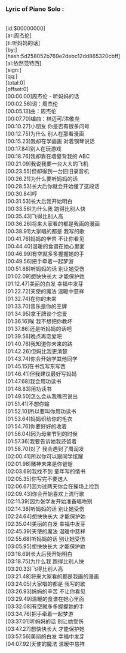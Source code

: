 <h3>Lyric of Piano Solo :</h3><p>﻿<br>[id:$00000000]
<br>[ar:周杰伦]
<br>[ti:听妈妈的话]
<br>[by:]
<br>[hash:5d258052b769e2debc12dd865320cbff]
<br>[al:依然范特西]
<br>[sign:]
<br>[qq:]
<br>[total:0]
<br>[offset:0]
<br>[00:00.00]周杰伦 - 听妈妈的话
<br>[00:02.56]词：周杰伦
<br>[00:05.13]曲：周杰伦
<br>[00:07.70]编曲：林迈可/洪敬尧
<br>[00:10.27]小朋友 你是否有很多问号
<br>[00:12.75]为什么 别人在那看漫画
<br>[00:15.23]我却在学画画 对着钢琴说话
<br>[00:17.84]别人在玩游戏
<br>[00:18.76]我却靠在墙壁背我的 ABC
<br>[00:21.09]我说我要一台大大的飞机
<br>[00:23.55]但却得到一台旧旧录音机
<br>[00:26.21]为什么要听妈妈的话
<br>[00:28.53]长大后你就会开始懂了这段话
<br>[00:30.84]哼
<br>[00:31.53]长大后我开始明白
<br>[00:33.56]为什么我 跑得比别人快
<br>[00:35.43]飞得比别人高
<br>[00:36.26]将来大家看的都是我画的漫画
<br>[00:38.91]大家唱的都是 我写的歌
<br>[00:41.76]妈妈的辛苦 不让你看见
<br>[00:44.40]温暖的食谱在她心里面
<br>[00:46.99]有空就多多握握她的手
<br>[00:49.56]把手牵着一起梦游
<br>[00:51.88]听妈妈的话 别让她受伤
<br>[01:02.09]想快快长大 才能保护她
<br>[01:12.47]美丽的白发 幸福中发芽
<br>[01:22.72]天使的魔法 温暖中慈祥
<br>[01:32.74]在你的未来
<br>[01:33.70]音乐是你的王牌
<br>[01:34.95]拿王牌谈个恋爱
<br>[01:36.16]唉 我不想把你教坏
<br>[01:37.86]还是听妈妈的话吧
<br>[01:39.56]晚点再恋爱吧
<br>[01:40.76]我知道你未来的路
<br>[01:42.26]但妈比我更清楚
<br>[01:43.74]你会开始学其他同学
<br>[01:45.15]在书包写东写西
<br>[01:46.41]但我建议最好写妈妈
<br>[01:47.68]我会用功读书
<br>[01:48.83]用功读书
<br>[01:49.50]怎么会从我嘴巴说出
<br>[01:51.41]不想你输
<br>[01:52.10]所以要叫你用功读书
<br>[01:53.64]妈妈织给你的毛衣
<br>[01:54.76]你要好好的收着
<br>[01:56.04]因为母亲节到的时候
<br>[01:57.36]我要告诉她我还留着
<br>[01:58.70]对了 我会遇到了周润发
<br>[02:00.41]所以你可以跟同学炫耀
<br>[02:01.98]赌神未来是你爸爸
<br>[02:03.69]我找不到 童年写的情书
<br>[02:05.35]你写完不要送人
<br>[02:06.67]因为过两天你会在操场上捡到
<br>[02:09.43]你会开始喜欢上流行歌
<br>[02:11.39]因为张学友开始准备唱吻别
<br>[02:14.38]听妈妈的话 别让她受伤
<br>[02:24.64]想快快长大 才能保护她
<br>[02:35.04]美丽的白发 幸福中发芽
<br>[02:45.39]天使的魔法 温暖中慈祥
<br>[02:55.68]听妈妈的话 别让她受伤
<br>[03:05.95]想快快长大 才能保护她
<br>[03:16.69]长大后我开始明白
<br>[03:18.75]为什么我 跑得比别人快
<br>[03:20.33]飞得比别人高
<br>[03:21.48]将来大家看的都是我画的漫画
<br>[03:24.05]大家唱的都是 我写的歌
<br>[03:26.93]妈妈的辛苦 不让你看见
<br>[03:29.49]温暖的食谱在她心里面
<br>[03:32.08]有空就多多握握她的手
<br>[03:34.76]把手牵着一起梦游
<br>[03:37.01]听妈妈的话 别让她受伤
<br>[03:47.27]想快快长大 才能保护她
<br>[03:57.56]美丽的白发 幸福中发芽
<br>[04:07.92]天使的魔法 温暖中慈祥
</p>